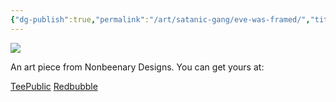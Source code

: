 ```yaml
---
{"dg-publish":true,"permalink":"/art/satanic-gang/eve-was-framed/","title":"Eve Was Framed","tags":["Art","Atheism","Religion"]}
---
```



![](https://baserow-media.ams3.digitaloceanspaces.com/user_files/BF2Lxe9VIOXbb0WuD57mbX1s9J4Ak3tn_68dfe17673533fdfda251243991f93d08e10e3639b56ecc0c55cbd2a38de9d1f.png)

An art piece from Nonbeenary Designs. You can get yours at:

[TeePublic](https://www.teepublic.com/t-shirt/46565522-eve-was-framed)
[Redbubble](https://www.redbubble.com/shop/ap/147008367?ref=studio-promote)
